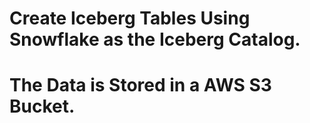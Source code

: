 # Create Iceberg Tables Using Snowflake as the Iceberg Catalog. 
# The Data is Stored in a AWS S3 Bucket.
